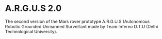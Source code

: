 # A.R.G.U.S 2.0
The second version of the Mars rover prototype A.R.G.U.S (Autonomous Robotic Grounded Unmanned Surveillant made by Team Inferno D.T.U (Delhi Technological University).
